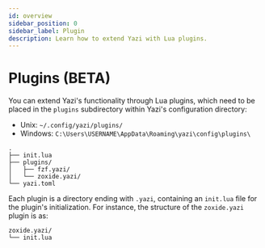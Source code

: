 ```yaml
---
id: overview
sidebar_position: 0
sidebar_label: Plugin
description: Learn how to extend Yazi with Lua plugins.
---
```


# Plugins (BETA)

You can extend Yazi's functionality through Lua plugins, which need to be placed in the `plugins` subdirectory within Yazi's configuration directory:

- Unix: `~/.config/yazi/plugins/`
- Windows: `C:\Users\USERNAME\AppData\Roaming\yazi\config\plugins\`

```
.
├── init.lua
├── plugins/
│   ├── fzf.yazi/
│   └── zoxide.yazi/
└── yazi.toml
```

Each plugin is a directory ending with `.yazi`, containing an `init.lua` file for the plugin's initialization.
For instance, the structure of the `zoxide.yazi` plugin is as:

```
zoxide.yazi/
└── init.lua
```
